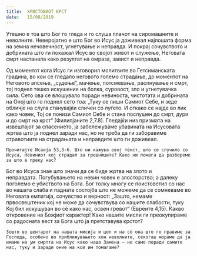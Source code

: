 ```yaml
---
title:  ХРИСТОВИОТ КРСТ
date:   15/08/2019
---
```


Утешно е тоа што Бог го гледа и го слуша плачот на сиромашните и неволните. Неверојатно е што Бог во Исус ја доживеал најлошата форма на земна нечовечност, угнетување и неправда. И покрај сочувството и добрината што ги покажал Исус во својот живот и служење, Неговата смрт настанала како резултат на омраза, завист и неправда.

Од моментот кога Исус ги изговорил молитвите во Гетсиманската градина, во кои се гледало неговото големо страдање, до моментот на Неговото апсење, „судење“, мачење, потсмевање, распнување и смрт, тој поднел тешко искушение на болка, суровост, зло и угнетувачка сила. Сето ова се влошувало поради невиноста, чистотата и добрината на Оној што го поднел сето тоа: „Туку се лиши Самиот Себе, и зеде обличје на слуга станувајќи сличен со луѓето. И откако се најде во лик како човек, Тој се понизи Самиот Себе и стана послушен до смрт, дури и до смрт на крст“ (Филипјаните 2,7.8). Гледајќи низ призмата на извештајот за спасението, ја забележуваме убавината на Исусовата жртва што ја поднел заради нас, но не треба да ги заборавиме стравотиите на страда­њата и неправдите што ги доживеал.

`Прочитајте Исаија 53,3-6. Што ни кажува овој текст, што се случило со Исуса, Невиниот кој страдал за грешниците? Како ни помага да разбереме за што е преку нас?`

Бог во Исуса знае што значи да се биде жртва на злото и неправдата. Погубувањето на невин човек е злосторство; а далеку поголемо е убиството на Бога. Бог толку многу се поистоветил со нас во нашата слаба и падната состојба што не можеме да се сомневаме во Неговата емпа­тија, сочувство и верност: „Зашто, немаме првосвештеник кој не може да сочувствува со нашите слабости, туку Кој бил искушуван во сè како нас, освен гревот“ (Евреите 4,15). Какво откровение на Божјиот карактер! Како нашите мисли ги преокупираме со радосната вест за Бога што ја претставува крстот?

`Зошто во центарот на нашата мисија и цел и на сè она што го прави­ме за Господа, особено во приближувањето кон неволните, секогаш мораме да ја имаме на ум смртта на Исус како наша Замена – не само поради самите нас, туку и заради оние на кои им помагаме?`
